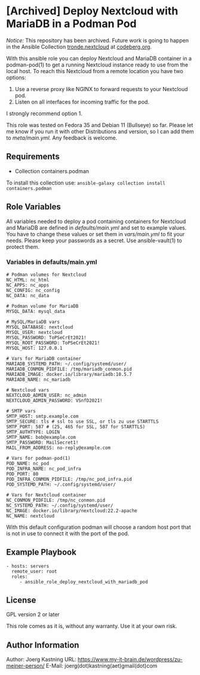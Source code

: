 [Archived] Deploy Nextcloud with MariaDB in a Podman Pod
========================================================

_Notice:_ This repository has been archived. Future work is going to happen in the Ansible Collection [tronde.nextcloud](https://codeberg.org/Tronde/nextcloud) at [codeberg.org](https://codeberg.org).

With this ansible role you can deploy Nextcloud and MariaDB container in a podman-pod(1) to get a running Nextcloud instance ready to use from the local host. To reach this Nextcloud from a remote location you have two options:

 1. Use a reverse proxy like NGINX to forward requests to your Nextcloud pod.
 2. Listen on all interfaces for incoming traffic for the pod.

I strongly recommend option 1.

This role was tested on Fedora 35 and Debian 11 (Bullseye) so far. Please let me know if you run it with other Distributions and version, so I can add them to _meta/main.yml_. Any feedback is welcome.

Requirements
------------

* Collection containers.podman

To install this collection use: `ansible-galaxy collection install containers.podman`

Role Variables
--------------

All variables needed to deploy a pod containing containers for Nextcloud and
MariaDB are defined in _defaults/main.yml_ and set to example values. You
have to change these values or set them in _vars/main.yml_ to fit your needs.
Please keep your passwords as a secret. Use ansible-vault(1) to protect them.

### Variables in defaults/main.yml

```
# Podman volumes for Nextcloud
NC_HTML: nc_html
NC_APPS: nc_apps
NC_CONFIG: nc_config
NC_DATA: nc_data

# Podman volume for MariaDB
MYSQL_DATA: mysql_data

# MySQL/MariaDB vars
MYSQL_DATABASE: nextcloud
MYSQL_USER: nextcloud
MYSQL_PASSWORD: ToPSeCrEt2021!
MYSQL_ROOT_PASSWORD: ToPSeCrEt2021!
MYSQL_HOST: 127.0.0.1

# Vars for MariaDB container
MARIADB_SYSTEMD_PATH: ~/.config/systemd/user/
MARIADB_CONMON_PIDFILE: /tmp/mariadb_conmon.pid
MARIADB_IMAGE: docker.io/library/mariadb:10.5.7
MARIADB_NAME: nc_mariadb

# Nextcloud vars
NEXTCLOUD_ADMIN_USER: nc_admin
NEXTCLOUD_ADMIN_PASSWORD: VSnfD2021!

# SMTP vars
SMTP_HOST: smtp.example.com
SMTP_SECURE: tls # ssl to use SSL, or tls zu use STARTTLS
SMTP_PORT: 587 # (25, 465 for SSL, 587 for STARTTLS)
SMTP_AUTHTYPE: LOGIN
SMTP_NAME: bob@example.com
SMTP_PASSWORD: MailSecret1!
MAIL_FROM_ADDRESS: no-reply@example.com

# Vars for podman-pod(1)
POD_NAME: nc_pod
POD_INFRA_NAME: nc_pod_infra
POD_PORT: 80
POD_INFRA_CONMON_PIDFILE: /tmp/nc_pod_infra.pid
POD_SYSTEMD_PATH: ~/.config/systemd/user/

# Vars for Nextcloud container
NC_CONMON_PIDFILE: /tmp/nc_conmon.pid
NC_SYSTEMD_PATH: ~/.config/systemd/user/
NC_IMAGE: docker.io/library/nextcloud:22.2-apache
NC_NAME: nextcloud
```

With this default configuration podman will choose a random host port that is not in use to connect it with the port of the pod.

Example Playbook
----------------


    - hosts: servers
      remote_user: root
      roles:
         - ansible_role_deploy_nextcloud_with_mariadb_pod

License
-------

GPL version 2 or later

This role comes as it is, without any warranty. Use it at your own risk.

Author Information
------------------

Author: Joerg Kastning
URL: https://www.my-it-brain.de/wordpress/zu-meiner-person/
E-Mail: joerg(dot)kastning(aet)gmail(dot)com
